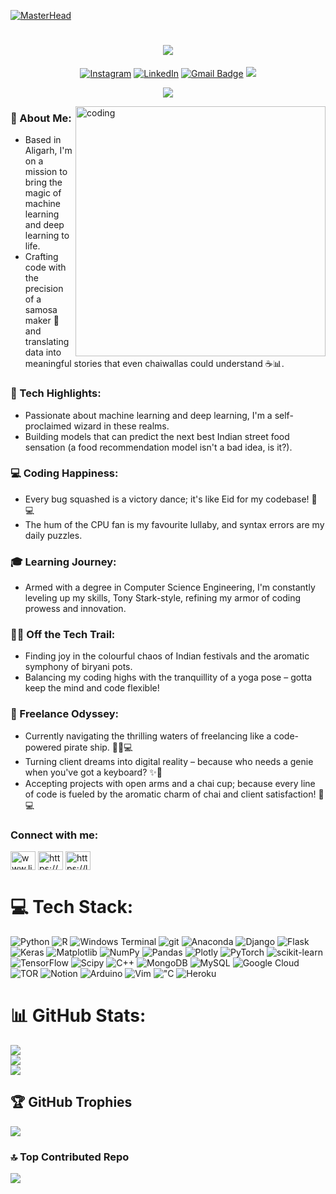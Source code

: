 [![MasterHead](https://digitalmarketingtrends.in/wp-content/uploads/2018/04/Future-of-Machine-Learning-in-Digital-Marketing-Gif.gif)](https://kashifmehdi.io)

<!--# Hey <img src="https://media.giphy.com/media/hvRJCLFzcasrR4ia7z/giphy.gif" width="40px">, I'm [Kashif!](https://github.com/kashifmehdi) -->
<h1 align="center">
  <a href="https://git.io/typing-svg">
    <img src="https://readme-typing-svg.herokuapp.com/?lines=Hello,+There!+👋;This+is+Kashif+Mehdi;Nice+to+meet+you!&center=true&size=31">
  </a>
</h1>

<div align="center">
  
  [![Instagram](https://img.shields.io/badge/Instagram-%23E4405F.svg?logo=Instagram&logoColor=white)](https://instagram.com/https://www.instagram.com/kashif._.mehdi/)
  [![LinkedIn](https://img.shields.io/badge/LinkedIn-%230077B5.svg?logo=linkedin&logoColor=white)](https://linkedin.com/in/www.linkedin.com/in/kashifmehdi)
  [![Gmail Badge](https://img.shields.io/badge/-kashifmehdi-c14438?style=flat&logo=Gmail&logoColor=white&link=mailto:zahidhussain909@gmail.com)](mailto:kashifmehdi53@gmail.com)
  ![](https://komarev.com/ghpvc/?username=kashifmehdi&style=flat&color=828bed)
  
</div>

<div align="center">
  
  ![](https://quotes-github-readme.vercel.app/api?type=horizontal&theme=radical)
  
</div>


<img align="right" alt="coding" width= 400 src="https://user-images.githubusercontent.com/75851313/151668395-5591532b-28da-46a6-9476-7c9694bcb60e.gif">


<h3 align="left">🚀 About Me:</h3>
<ul>
    <li>Based in Aligarh, I'm on a mission to bring the magic of machine learning and deep learning to life.</li>
    <li>Crafting code with the precision of a samosa maker 🥟 and translating data into meaningful stories that even chaiwallas could understand ☕📊.</li>
</ul>
<h3 align="left">🤖 Tech Highlights:</h3>
<ul>
    <li>Passionate about machine learning and deep learning, I'm a self-proclaimed wizard in these realms.</li>
    <li>Building models that can predict the next best Indian street food sensation (a food recommendation model isn't a bad idea, is it?).</li>
</ul>
<h3 align="left">💻 Coding Happiness:</h3>
<ul>
    <li>Every bug squashed is a victory dance; it's like Eid for my codebase! 🎉💻</li>
    <li>The hum of the CPU fan is my favourite lullaby, and syntax errors are my daily puzzles.</li>
</ul>
<h3 align="left">🎓 Learning Journey:</h3>
<ul>
    <li>Armed with a degree in Computer Science Engineering, I'm constantly leveling up my skills, Tony Stark-style, refining my armor of coding prowess and innovation.</li>
</ul>
<h3 align="left">👩‍💻 Off the Tech Trail:</h3>
<ul>
    <li>Finding joy in the colourful chaos of Indian festivals and the aromatic symphony of biryani pots.</li>
    <li>Balancing my coding highs with the tranquillity of a yoga pose – gotta keep the mind and code flexible!</li>
</ul>
<h3 align="left">💼 Freelance Odyssey:</h3>
<ul>
    <li>Currently navigating the thrilling waters of freelancing like a code-powered pirate ship. 🏴‍☠️💻</li>
    <li>Turning client dreams into digital reality – because who needs a genie when you've got a keyboard? ✨🧞</li>
    <li>Accepting projects with open arms and a chai cup; because every line of code is fueled by the aromatic charm of chai and client satisfaction! 🍵💻</li>
</ul>



<h3 align="left">Connect with me:</h3>
<p align="left">
<a href="https://linkedin.com/in/www.linkedin.com/in/kashifmehdi" target="blank"><img align="center" src="https://raw.githubusercontent.com/rahuldkjain/github-profile-readme-generator/master/src/images/icons/Social/linked-in-alt.svg" alt="www.linkedin.com/in/kashifmehdi" height="30" width="40" /></a>
<a href="https://kaggle.com/https://www.kaggle.com/kashifmehdi13" target="blank"><img align="center" src="https://raw.githubusercontent.com/rahuldkjain/github-profile-readme-generator/master/src/images/icons/Social/kaggle.svg" alt="https://www.kaggle.com/kashifmehdi13" height="30" width="40" /></a>
<a href="https://www.leetcode.com/https://leetcode.com/kashifmehdi53/" target="blank"><img align="center" src="https://raw.githubusercontent.com/rahuldkjain/github-profile-readme-generator/master/src/images/icons/Social/leet-code.svg" alt="https://leetcode.com/kashifmehdi53/" height="30" width="40" /></a>
</p>

# 💻 Tech Stack:
 ![Python](https://img.shields.io/badge/python-3670A0?style=flat&logo=python&logoColor=ffdd54) 
 ![R](https://img.shields.io/badge/r-%23276DC3.svg?style=flat&logo=r&logoColor=white) 
 ![Windows Terminal](https://img.shields.io/badge/Windows%20Terminal-%234D4D4D.svg?style=flat&logo=windows-terminal&logoColor=white) 
 ![git](https://img.shields.io/badge/git-%23F05033.svg?style=for-the-badge&logo=git&logoColor=white)
 ![Anaconda](https://img.shields.io/badge/Anaconda-%2344A833.svg?style=flat&logo=anaconda&logoColor=white) 
 ![Django](https://img.shields.io/badge/django-%23092E20.svg?style=flat&logo=django&logoColor=white) 
 ![Flask](https://img.shields.io/badge/flask-%23000.svg?style=flat&logo=flask&logoColor=white) 
 ![Keras](https://img.shields.io/badge/Keras-%23D00000.svg?style=flat&logo=Keras&logoColor=white) 
 ![Matplotlib](https://img.shields.io/badge/Matplotlib-%23ffffff.svg?style=flat&logo=Matplotlib&logoColor=black) 
 ![NumPy](https://img.shields.io/badge/numpy-%23013243.svg?style=flat&logo=numpy&logoColor=white)
 ![Pandas](https://img.shields.io/badge/pandas-%23150458.svg?style=flat&logo=pandas&logoColor=white) 
 ![Plotly](https://img.shields.io/badge/Plotly-%233F4F75.svg?style=flat&logo=plotly&logoColor=white) 
 ![PyTorch](https://img.shields.io/badge/PyTorch-%23EE4C2C.svg?style=flat&logo=PyTorch&logoColor=white) 
 ![scikit-learn](https://img.shields.io/badge/scikit--learn-%23F7931E.svg?style=flat&logo=scikit-learn&logoColor=white) 
 ![TensorFlow](https://img.shields.io/badge/TensorFlow-%23FF6F00.svg?style=flat&logo=TensorFlow&logoColor=white) 
 ![Scipy](https://img.shields.io/badge/SciPy-%230C55A5.svg?style=flat&logo=scipy&logoColor=%white)
 ![C++](https://img.shields.io/badge/c++-%2300599C.svg?style=flat&logo=c%2B%2B&logoColor=white) 
 ![MongoDB](https://img.shields.io/badge/MongoDB-%234ea94b.svg?style=flat&logo=mongodb&logoColor=white) 
 ![MySQL](https://img.shields.io/badge/mysql-%2300000f.svg?style=flat&logo=mysql&logoColor=white) 
 ![Google Cloud](https://img.shields.io/badge/GoogleCloud-%234285F4.svg?style=flat&logo=google-cloud&logoColor=white)
 ![TOR](https://img.shields.io/badge/tor-%237E4798.svg?style=flat&logo=tor-project&logoColor=white) 
 ![Notion](https://img.shields.io/badge/Notion-%23000000.svg?style=flat&logo=notion&logoColor=white) 
 ![Arduino](https://img.shields.io/badge/-Arduino-00979D?style=flat&logo=Arduino&logoColor=white)
 ![Vim](https://img.shields.io/badge/VIM-%2311AB00.svg?style=flat&logo=vim&logoColor=white)
 !["C](https://img.shields.io/badge/c-%2300599C.svg?style=flat&logo=c&logoColor=white)
 ![Heroku](https://img.shields.io/badge/heroku-%23430098.svg?style=flat&logo=heroku&logoColor=white)
 
# 📊 GitHub Stats:
![](https://github-readme-stats.vercel.app/api?username=kashifmehdi&theme=dark&hide_border=false&include_all_commits=false&count_private=false)<br/>
![](https://github-readme-streak-stats.herokuapp.com/?user=kashifmehdi&theme=dark&hide_border=false)<br/>
![](https://github-readme-stats.vercel.app/api/top-langs/?username=kashifmehdi&theme=dark&hide_border=false&include_all_commits=false&count_private=false&layout=compact)


## 🏆 GitHub Trophies
![](https://github-profile-trophy.vercel.app/?username=kashifmehdi&theme=radical&no-frame=false&no-bg=false&margin-w=4)


### 🔝 Top Contributed Repo
![](https://github-contributor-stats.vercel.app/api?username=kashifmehdi&limit=5&theme=radical&combine_all_yearly_contributions=true)

